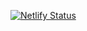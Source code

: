 [![Netlify Status](https://api.netlify.com/api/v1/badges/0288dc9f-1f0b-467a-8f71-f847f50a1609/deploy-status)](https://app.netlify.com/sites/hemoreg/deploys)
